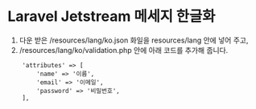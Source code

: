 # Laravel Jetstream 메세지 한글화

1. 다운 받은 /resources/lang/ko.json 화일을 resources/lang 안에 넣어 주고,
2. /resources/lang/ko/validation.php 안에 아래 코드를 추가해 줍니다.

```
    'attributes' => [
        'name' => '이름',
        'email' => '이메일',
        'password' => '비밀번호',
    ],
```
